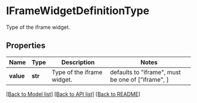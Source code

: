 # IFrameWidgetDefinitionType

Type of the iframe widget.

## Properties
Name | Type | Description | Notes
------------ | ------------- | ------------- | -------------
**value** | **str** | Type of the iframe widget. | defaults to "iframe",  must be one of ["iframe", ]

[[Back to Model list]](README.md#documentation-for-models) [[Back to API list]](README.md#documentation-for-api-endpoints) [[Back to README]](README.md)


